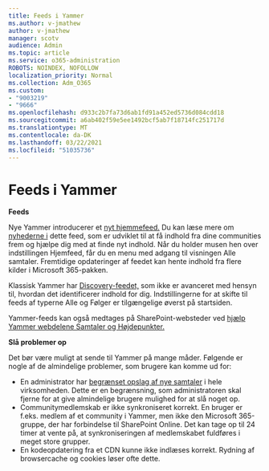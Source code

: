 ```yaml
---
title: Feeds i Yammer
ms.author: v-jmathew
author: v-jmathew
manager: scotv
audience: Admin
ms.topic: article
ms.service: o365-administration
ROBOTS: NOINDEX, NOFOLLOW
localization_priority: Normal
ms.collection: Adm_O365
ms.custom:
- "9003219"
- "9666"
ms.openlocfilehash: d933c2b7fa73d6ab1fd91a452ed5736d084cdd18
ms.sourcegitcommit: a6ab402f59e5ee1492bcf5ab7f18714fc251717d
ms.translationtype: MT
ms.contentlocale: da-DK
ms.lasthandoff: 03/22/2021
ms.locfileid: "51035736"
---
```

# <a name="feeds-in-yammer"></a>Feeds i Yammer

**Feeds**

Nye Yammer introducerer et [nyt hjemmefeed.](https://support.microsoft.com/office/what-s-in-the-yammer-home-feed-8fff52dd-5b38-468c-b963-fa4c6a4f9254) Du kan læse mere om [nyhederne i](https://techcommunity.microsoft.com/t5/yammer-blog/yammer-discovery-what-is-in-my-feed/ba-p/1596230) dette feed, som er udviklet til at få indhold fra dine communities frem og hjælpe dig med at finde nyt indhold. Når du holder musen hen over indstillingen Hjemfeed, får du en menu med adgang til visningen Alle samtaler. Fremtidige opdateringer af feedet kan hente indhold fra flere kilder i Microsoft 365-pakken.

Klassisk Yammer har [Discovery-feedet,](https://support.microsoft.com/office/what-s-in-the-yammer-discovery-feed-28ba9a79-2bde-4e7c-8420-db2296c3ca49) som ikke er avanceret med hensyn til, hvordan det identificerer indhold for dig. Indstillingerne for at skifte til feeds af typerne Alle og Følger er tilgængelige øverst på startsiden.

Yammer-feeds kan også medtages på SharePoint-websteder ved [hjælp Yammer webdelene Samtaler og Højdepunkter.](https://support.microsoft.com/office/use-a-yammer-web-part-in-sharepoint-online-a53cfa0c-3d09-42c8-a286-1038a81c59da)

**Slå problemer op**

Det bør være muligt at sende til Yammer på mange måder. Følgende er nogle af de almindelige problemer, som brugere kan komme ud for:

- En administrator har [begrænset opslag af nye samtaler](https://support.microsoft.com/office/restrict-all-company-posts-in-yammer-3219d2ae-db15-4c9f-9dd2-28559ae39a97) i hele virksomheden. Dette er en begrænsning, som administratoren skal fjerne for at give almindelige brugere mulighed for at slå noget op.
- Communitymedlemskab er ikke synkroniseret korrekt. En bruger er f.eks. medlem af et community i Yammer, men ikke den Microsoft 365-gruppe, der har forbindelse til SharePoint Online. Det kan tage op til 24 timer at vente på, at synkroniseringen af medlemskabet fuldføres i meget store grupper.
- En kodeopdatering fra et CDN kunne ikke indlæses korrekt. Rydning af browsercache og cookies løser ofte dette.
